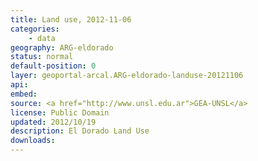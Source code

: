 ```yaml
---
title: Land use, 2012-11-06
categories: 
    - data
geography: ARG-eldorado
status: normal
default-position: 0
layer: geoportal-arcal.ARG-eldorado-landuse-20121106
api:
embed:
source: <a href="http://www.unsl.edu.ar">GEA-UNSL</a>
license: Public Domain
updated: 2012/10/19
description: El Dorado Land Use
downloads:
---
```

